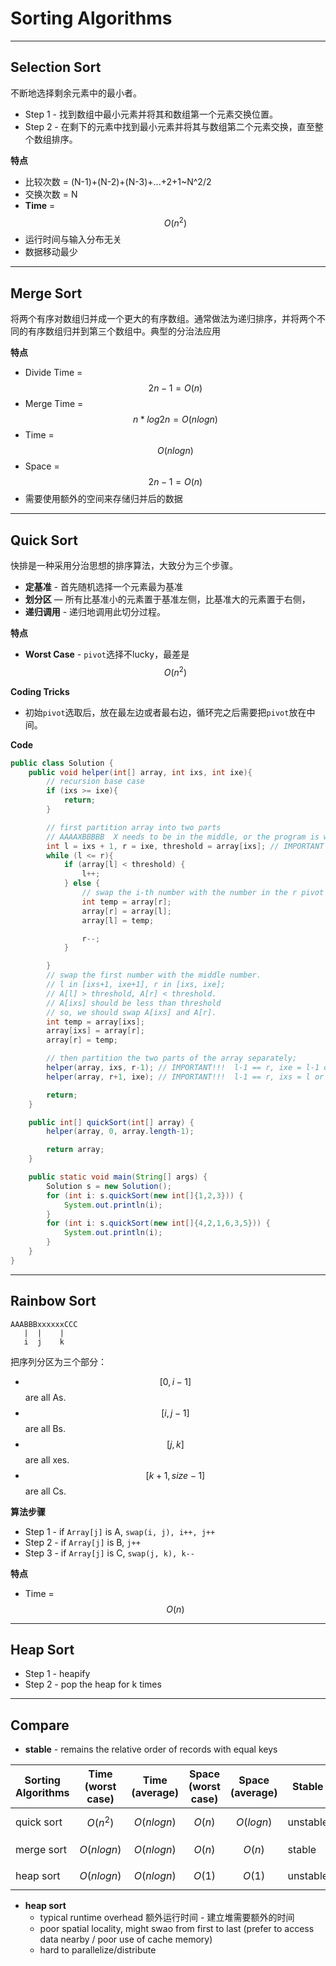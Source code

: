 <extoc></extoc>

# Sorting Algorithms

-----
## Selection Sort
不断地选择剩余元素中的最小者。

- Step 1 - 找到数组中最小元素并将其和数组第一个元素交换位置。
- Step 2 - 在剩下的元素中找到最小元素并将其与数组第二个元素交换，直至整个数组排序。

__特点__

- 比较次数 = (N-1)+(N-2)+(N-3)+...+2+1~N^2/2
- 交换次数 = N
- **Time** = $$O(n^2)$$
- 运行时间与输入分布无关
- 数据移动最少

-----
## Merge Sort
将两个有序对数组归并成一个更大的有序数组。通常做法为递归排序，并将两个不同的有序数组归并到第三个数组中。典型的分治法应用


__特点__

- Divide Time = $$2n-1 = O(n)$$
- Merge Time = $$n * log2n = O(nlogn)$$
- Time = $$O(nlogn)$$
- Space = $$2n-1 = O(n)$$
- 需要使用额外的空间来存储归并后的数据

-----
## Quick Sort
快排是一种采用分治思想的排序算法，大致分为三个步骤。

- **定基准** - 首先随机选择一个元素最为基准
- **划分区** — 所有比基准小的元素置于基准左侧，比基准大的元素置于右侧，
- **递归调用** - 递归地调用此切分过程。

__特点__

- **Worst Case** - `pivot`选择不lucky，最差是$$O(n^2)$$

__Coding Tricks__

- 初始`pivot`选取后，放在最左边或者最右边，循环完之后需要把`pivot`放在中间。


__Code__

```java
public class Solution {
    public void helper(int[] array, int ixs, int ixe){
        // recursion base case
        if (ixs >= ixe){
            return;
        }

        // first partition array into two parts
        // AAAAXBBBBB  X needs to be in the middle, or the program is wrong.
        int l = ixs + 1, r = ixe, threshold = array[ixs]; // IMPORTANT
        while (l <= r){
            if (array[l] < threshold) {
                l++;
            } else {
                // swap the i-th number with the number in the r pivot
                int temp = array[r];
                array[r] = array[l];
                array[l] = temp;

                r--;
            }

        }
        // swap the first number with the middle number.
        // l in [ixs+1, ixe+1], r in [ixs, ixe];
        // A[l] > threshold, A[r] < threshold.
        // A[ixs] should be less than threshold
        // so, we should swap A[ixs] and A[r].
        int temp = array[ixs];
        array[ixs] = array[r];
        array[r] = temp;

        // then partition the two parts of the array separately;
        helper(array, ixs, r-1); // IMPORTANT!!!  l-1 == r, ixe = l-1 or r
        helper(array, r+1, ixe); // IMPORTANT!!!  l-1 == r, ixs = l or r+1

        return;
    }

    public int[] quickSort(int[] array) {
        helper(array, 0, array.length-1);

        return array;
    }

    public static void main(String[] args) {
        Solution s = new Solution();
        for (int i: s.quickSort(new int[]{1,2,3})) {
            System.out.println(i);
        }
        for (int i: s.quickSort(new int[]{4,2,1,6,3,5})) {
            System.out.println(i);
        }
    }
}
```

-----
## Rainbow Sort

```
AAABBBxxxxxxCCC
   |  |    |   
   i  j    k
```
把序列分区为三个部分：

- $$[0, i-1]$$ are all As.
- $$[i, j-1]$$ are all Bs.
- $$[j, k]$$ are all xes.
- $$[k+1, size-1]$$ are all Cs.

__算法步骤__

- Step 1 - if `Array[j]` is A, `swap(i, j), i++, j++`
- Step 2 - if `Array[j]` is B, `j++`
- Step 3 - if `Array[j]` is C, `swap(j, k), k--`

__特点__

- Time = $$O(n)$$


-----
## Heap Sort

- Step 1 - heapify
- Step 2 - pop the heap for k times

-----
## Compare

- **stable** - remains the relative order of records with equal keys

Sorting Algorithms | Time (worst case) | Time (average) | Space (worst case) | Space (average)| Stable
----|----|----|----|----|----
quick sort | $$O(n^2)$$ | $$O(nlogn)$$ | $$O(n)$$ | $$O(logn)$$ | unstable
merge sort | $$O(nlogn)$$ | $$O(nlogn)$$ | $$O(n)$$ | $$O(n)$$ | stable
heap sort  | $$O(nlogn)$$ | $$O(nlogn)$$ | $$O(1)$$ | $$O(1)$$ | unstable

- **heap sort**
    - typical runtime overhead 额外运行时间 - 建立堆需要额外的时间
    - poor spatial locality, might swao from first to last (prefer to access data nearby / poor use of cache memory)
    - hard to parallelize/distribute